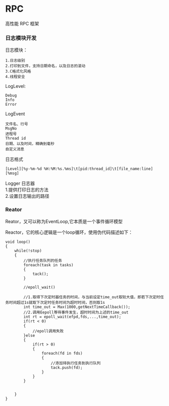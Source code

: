 # RPC
高性能 RPC 框架

### 日志模块开发
日志模块：  
```
1.日志级别  
2.打印到文件，支持日期命名，以及日志的滚动  
3.C格式化风格
4.线程安全
```  
LogLevel:  
```
Debug
Info
Error
```

LogEvent
```
文件名、行号  
MsgNo  
进程号  
Thread id
日期、以及时间，精确到毫秒  
自定义消息    
```  

日志格式  
```
[Level][%y-%m-%d %H:%M:%s.%ms]\t[pid:thread_id]\t[file_name:line][%msg]
```  

Logger 日志器  
1.提供打印日志的方法  
2.设置日志输出的路径  

### Reator
Reator，又可以称为EventLoop,它本质是一个事件循环模型

Reactor，它的核心逻辑是一个loop循环，使用伪代码描述如下：
```C++{.line-number}
void loop()
{
    while(!stop)
    {
        //执行任务队列的任务
        foreach(task in tasks)
        {
            tack();
        }

        //epoll_wait()

        //1.取得下次定时器任务的时间，与当前设定time_out取较大值，即若下次定时任务时间超过1s就取下次定时任务时间为超时时间，否则取1s
        int time_out = Max(1000,getNextTimeCallback());
        //2.调用Eepoll等待事件发生，超时时间为上述的time_out
        int rt = epoll_wait(efpd,fds,...,time_out);
        if(rt < 0)
        {
            //epoll调用失败
        }else
        {
            if(rt > 0)
            {
                foreach(fd in fds)
                {
                    //添加待执行任务到执行队列
                    tack.push(fd);
                }
            }
        }

        
    }
}

```
